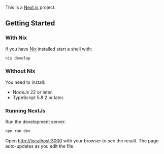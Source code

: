This is a [Next.js](https://nextjs.org/) project.

## Getting Started

### With Nix

If you have [Nix](https://nixos.org) installed start a shell with:

```bash
nix develop
```
### Without Nix

You need to install:

 - NodeJs 22 or later.
 - TypeScript 5.8.2 or later.

 ### Running NextJs

Run the development server:

```bash
npm run dev
```

Open [http://localhost:3000](http://localhost:3000) with your browser to see the result. The page auto-updates as you edit the file.
